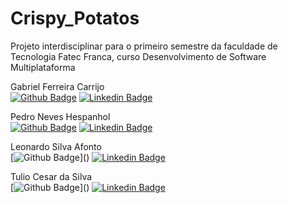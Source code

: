 # Crispy_Potatos
Projeto interdisciplinar para o primeiro semestre da faculdade de Tecnologia Fatec Franca, curso Desenvolvimento de Software Multiplataforma  

Gabriel Ferreira Carrijo 
<br>
[![Github Badge](https://img.shields.io/badge/-Github-000?style=flat-square&logo=Github&logoColor=white&link=https://github.com/fagnerpsantos)](https://github.com/GabrielCarrijoF)
[![Linkedin Badge](https://img.shields.io/badge/-LinkedIn-blue?style=flat-square&logo=Linkedin&logoColor=white&link=https://www.linkedin.com/in/fagnerpsantos/)](https://br.linkedin.com/in/gabriel-carrijo-a371ab205?trk=people-guest_people_search-card)


Pedro Neves Hespanhol  
[![Github Badge](https://img.shields.io/badge/-Github-000?style=flat-square&logo=Github&logoColor=white&link=https://github.com/fagnerpsantos)](https://github.com/PedroNevesHespanhol)
[![Linkedin Badge](https://img.shields.io/badge/-LinkedIn-blue?style=flat-square&logo=Linkedin&logoColor=white&link=https://www.linkedin.com/in/fagnerpsantos/)](https://www.linkedin.com/in/pedro-neves-hespanhol-a00a44185/)
<br>

Leonardo Silva Afonto  
[![Github Badge](https://img.shields.io/badge/-Github-000?style=flat-square&logo=Github&logoColor=white&link=https:)]()
[![Linkedin Badge](https://img.shields.io/badge/-LinkedIn-blue?style=flat-square&logo=Linkedin&logoColor=white&link=https://www.linkedin.com/in/fagnerpsantos/)]()
<br>

Tulio Cesar da Silva  
[![Github Badge](https://img.shields.io/badge/-Github-000?style=flat-square&logo=Github&logoColor=white&link=https:)]()
[![Linkedin Badge](https://img.shields.io/badge/-LinkedIn-blue?style=flat-square&logo=Linkedin&logoColor=white&link=https://www.linkedin.com/in/fagnerpsantos/)]()
<br>
